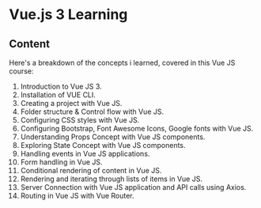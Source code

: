 # Vue.js 3 Learning

## Content
Here's a breakdown of the concepts i learned, covered in this Vue JS course:
1. Introduction to Vue JS 3.
2. Installation of VUE CLI.
3. Creating a project with Vue JS.
4. Folder structure & Control flow with Vue JS.
5. Configuring CSS styles with Vue JS.
6. Configuring Bootstrap, Font Awesome Icons, Google fonts with Vue JS.
7. Understanding Props Concept with Vue JS components.
8. Exploring State Concept with Vue JS components.
9. Handling events in Vue JS applications.
10. Form handling in Vue JS.
11. Conditional rendering of content in Vue JS.
12. Rendering and iterating through lists of items in Vue JS.
13. Server Connection with Vue JS application and API calls using Axios.
14. Routing in Vue JS with Vue Router.
